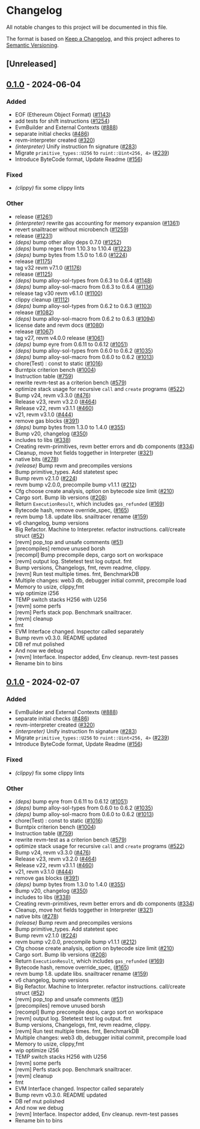 # Changelog
All notable changes to this project will be documented in this file.

The format is based on [Keep a Changelog](https://keepachangelog.com/en/1.0.0/),
and this project adheres to [Semantic Versioning](https://semver.org/spec/v2.0.0.html).

## [Unreleased]

## [0.1.0](https://github.com/Irys-xyz/revm/releases/tag/revm-test-v0.1.0) - 2024-06-04

### Added
- EOF (Ethereum Object Format) ([#1143](https://github.com/Irys-xyz/revm/pull/1143))
- add tests for shift instructions ([#1254](https://github.com/Irys-xyz/revm/pull/1254))
- EvmBuilder and External Contexts ([#888](https://github.com/Irys-xyz/revm/pull/888))
- separate initial checks ([#486](https://github.com/Irys-xyz/revm/pull/486))
- revm-interpreter created ([#320](https://github.com/Irys-xyz/revm/pull/320))
- *(interpreter)* Unify instruction fn signature ([#283](https://github.com/Irys-xyz/revm/pull/283))
- Migrate `primitive_types::U256` to `ruint::Uint<256, 4>` ([#239](https://github.com/Irys-xyz/revm/pull/239))
- Introduce ByteCode format, Update Readme ([#156](https://github.com/Irys-xyz/revm/pull/156))

### Fixed
- *(clippy)* fix some clippy lints

### Other
- release ([#1261](https://github.com/Irys-xyz/revm/pull/1261))
- *(interpreter)* rewrite gas accounting for memory expansion ([#1361](https://github.com/Irys-xyz/revm/pull/1361))
- revert snailtracer without microbench ([#1259](https://github.com/Irys-xyz/revm/pull/1259))
- release ([#1231](https://github.com/Irys-xyz/revm/pull/1231))
- *(deps)* bump other alloy deps 0.7.0 ([#1252](https://github.com/Irys-xyz/revm/pull/1252))
- *(deps)* bump regex from 1.10.3 to 1.10.4 ([#1223](https://github.com/Irys-xyz/revm/pull/1223))
- *(deps)* bump bytes from 1.5.0 to 1.6.0 ([#1224](https://github.com/Irys-xyz/revm/pull/1224))
- release ([#1175](https://github.com/Irys-xyz/revm/pull/1175))
- tag v32 revm v7.1.0 ([#1176](https://github.com/Irys-xyz/revm/pull/1176))
- release ([#1125](https://github.com/Irys-xyz/revm/pull/1125))
- *(deps)* bump alloy-sol-types from 0.6.3 to 0.6.4 ([#1148](https://github.com/Irys-xyz/revm/pull/1148))
- *(deps)* bump alloy-sol-macro from 0.6.3 to 0.6.4 ([#1136](https://github.com/Irys-xyz/revm/pull/1136))
- release tag v30 revm v6.1.0 ([#1100](https://github.com/Irys-xyz/revm/pull/1100))
- clippy cleanup ([#1112](https://github.com/Irys-xyz/revm/pull/1112))
- *(deps)* bump alloy-sol-types from 0.6.2 to 0.6.3 ([#1103](https://github.com/Irys-xyz/revm/pull/1103))
- release ([#1082](https://github.com/Irys-xyz/revm/pull/1082))
- *(deps)* bump alloy-sol-macro from 0.6.2 to 0.6.3 ([#1094](https://github.com/Irys-xyz/revm/pull/1094))
- license date and revm docs ([#1080](https://github.com/Irys-xyz/revm/pull/1080))
- release ([#1067](https://github.com/Irys-xyz/revm/pull/1067))
- tag v27, revm v4.0.0 release ([#1061](https://github.com/Irys-xyz/revm/pull/1061))
- *(deps)* bump eyre from 0.6.11 to 0.6.12 ([#1051](https://github.com/Irys-xyz/revm/pull/1051))
- *(deps)* bump alloy-sol-types from 0.6.0 to 0.6.2 ([#1035](https://github.com/Irys-xyz/revm/pull/1035))
- *(deps)* bump alloy-sol-macro from 0.6.0 to 0.6.2 ([#1013](https://github.com/Irys-xyz/revm/pull/1013))
- chore(Test) : const to static ([#1016](https://github.com/Irys-xyz/revm/pull/1016))
- Burntpix criterion bench ([#1004](https://github.com/Irys-xyz/revm/pull/1004))
- Instruction table ([#759](https://github.com/Irys-xyz/revm/pull/759))
- rewrite revm-test as a criterion bench ([#579](https://github.com/Irys-xyz/revm/pull/579))
- optimize stack usage for recursive `call` and `create` programs ([#522](https://github.com/Irys-xyz/revm/pull/522))
- Bump v24, revm v3.3.0 ([#476](https://github.com/Irys-xyz/revm/pull/476))
- Release v23, revm v3.2.0 ([#464](https://github.com/Irys-xyz/revm/pull/464))
- Release v22, revm v3.1.1 ([#460](https://github.com/Irys-xyz/revm/pull/460))
- v21, revm v3.1.0 ([#444](https://github.com/Irys-xyz/revm/pull/444))
- remove gas blocks ([#391](https://github.com/Irys-xyz/revm/pull/391))
- *(deps)* bump bytes from 1.3.0 to 1.4.0 ([#355](https://github.com/Irys-xyz/revm/pull/355))
- Bump v20, changelog ([#350](https://github.com/Irys-xyz/revm/pull/350))
- includes to libs ([#338](https://github.com/Irys-xyz/revm/pull/338))
- Creating revm-primitives, revm better errors and db components  ([#334](https://github.com/Irys-xyz/revm/pull/334))
- Cleanup, move hot fields toggether in Interpreter ([#321](https://github.com/Irys-xyz/revm/pull/321))
- native bits ([#278](https://github.com/Irys-xyz/revm/pull/278))
- *(release)* Bump revm and precompiles versions
- Bump primitive_types. Add statetest spec
- Bump revm v2.1.0 ([#224](https://github.com/Irys-xyz/revm/pull/224))
- revm bump v2.0.0, precompile bump v1.1.1 ([#212](https://github.com/Irys-xyz/revm/pull/212))
- Cfg choose create analysis, option on bytecode size limit ([#210](https://github.com/Irys-xyz/revm/pull/210))
- Cargo sort. Bump lib versions ([#208](https://github.com/Irys-xyz/revm/pull/208))
- Return `ExecutionResult`, which includes `gas_refunded` ([#169](https://github.com/Irys-xyz/revm/pull/169))
- Bytecode hash, remove override_spec, ([#165](https://github.com/Irys-xyz/revm/pull/165))
- revm bump 1.8. update libs. snailtracer rename ([#159](https://github.com/Irys-xyz/revm/pull/159))
- v6 changelog, bump versions
- Big Refactor. Machine to Interpreter. refactor instructions. call/create struct ([#52](https://github.com/Irys-xyz/revm/pull/52))
- [revm] pop_top and unsafe comments ([#51](https://github.com/Irys-xyz/revm/pull/51))
- [precompiles] remove unused borsh
- [recompl] Bump precompile deps, cargo sort on workspace
- [revm] output log. Stetetest test log output. fmt
- Bump versions, Changelogs, fmt, revm readme, clippy.
- [revm] Run test multiple times. fmt, BenchmarkDB
- Multiple changes: web3 db, debugger initial commit, precompile load
- Memory to usize, clippy,fmt
- wip optimize i256
- TEMP switch stacks H256 with U256
- [revm] some perfs
- [revm] Perfs stack pop. Benchmark snailtracer.
- [revm] cleanup
- fmt
- EVM Interface changed. Inspector called separately
- Bump revm v0.3.0. README updated
- DB ref mut polished
- And now we debug
- [revm] Interface. Inspector added, Env cleanup. revm-test passes
- Rename bin to bins

## [0.1.0](https://github.com/bluealloy/revm/releases/tag/revm-test-v0.1.0) - 2024-02-07

### Added
- EvmBuilder and External Contexts ([#888](https://github.com/bluealloy/revm/pull/888))
- separate initial checks ([#486](https://github.com/bluealloy/revm/pull/486))
- revm-interpreter created ([#320](https://github.com/bluealloy/revm/pull/320))
- *(interpreter)* Unify instruction fn signature ([#283](https://github.com/bluealloy/revm/pull/283))
- Migrate `primitive_types::U256` to `ruint::Uint<256, 4>` ([#239](https://github.com/bluealloy/revm/pull/239))
- Introduce ByteCode format, Update Readme ([#156](https://github.com/bluealloy/revm/pull/156))

### Fixed
- *(clippy)* fix some clippy lints

### Other
- *(deps)* bump eyre from 0.6.11 to 0.6.12 ([#1051](https://github.com/bluealloy/revm/pull/1051))
- *(deps)* bump alloy-sol-types from 0.6.0 to 0.6.2 ([#1035](https://github.com/bluealloy/revm/pull/1035))
- *(deps)* bump alloy-sol-macro from 0.6.0 to 0.6.2 ([#1013](https://github.com/bluealloy/revm/pull/1013))
- chore(Test) : const to static ([#1016](https://github.com/bluealloy/revm/pull/1016))
- Burntpix criterion bench ([#1004](https://github.com/bluealloy/revm/pull/1004))
- Instruction table ([#759](https://github.com/bluealloy/revm/pull/759))
- rewrite revm-test as a criterion bench ([#579](https://github.com/bluealloy/revm/pull/579))
- optimize stack usage for recursive `call` and `create` programs ([#522](https://github.com/bluealloy/revm/pull/522))
- Bump v24, revm v3.3.0 ([#476](https://github.com/bluealloy/revm/pull/476))
- Release v23, revm v3.2.0 ([#464](https://github.com/bluealloy/revm/pull/464))
- Release v22, revm v3.1.1 ([#460](https://github.com/bluealloy/revm/pull/460))
- v21, revm v3.1.0 ([#444](https://github.com/bluealloy/revm/pull/444))
- remove gas blocks ([#391](https://github.com/bluealloy/revm/pull/391))
- *(deps)* bump bytes from 1.3.0 to 1.4.0 ([#355](https://github.com/bluealloy/revm/pull/355))
- Bump v20, changelog ([#350](https://github.com/bluealloy/revm/pull/350))
- includes to libs ([#338](https://github.com/bluealloy/revm/pull/338))
- Creating revm-primitives, revm better errors and db components  ([#334](https://github.com/bluealloy/revm/pull/334))
- Cleanup, move hot fields toggether in Interpreter ([#321](https://github.com/bluealloy/revm/pull/321))
- native bits ([#278](https://github.com/bluealloy/revm/pull/278))
- *(release)* Bump revm and precompiles versions
- Bump primitive_types. Add statetest spec
- Bump revm v2.1.0 ([#224](https://github.com/bluealloy/revm/pull/224))
- revm bump v2.0.0, precompile bump v1.1.1 ([#212](https://github.com/bluealloy/revm/pull/212))
- Cfg choose create analysis, option on bytecode size limit ([#210](https://github.com/bluealloy/revm/pull/210))
- Cargo sort. Bump lib versions ([#208](https://github.com/bluealloy/revm/pull/208))
- Return `ExecutionResult`, which includes `gas_refunded` ([#169](https://github.com/bluealloy/revm/pull/169))
- Bytecode hash, remove override_spec, ([#165](https://github.com/bluealloy/revm/pull/165))
- revm bump 1.8. update libs. snailtracer rename ([#159](https://github.com/bluealloy/revm/pull/159))
- v6 changelog, bump versions
- Big Refactor. Machine to Interpreter. refactor instructions. call/create struct ([#52](https://github.com/bluealloy/revm/pull/52))
- [revm] pop_top and unsafe comments ([#51](https://github.com/bluealloy/revm/pull/51))
- [precompiles] remove unused borsh
- [recompl] Bump precompile deps, cargo sort on workspace
- [revm] output log. Stetetest test log output. fmt
- Bump versions, Changelogs, fmt, revm readme, clippy.
- [revm] Run test multiple times. fmt, BenchmarkDB
- Multiple changes: web3 db, debugger initial commit, precompile load
- Memory to usize, clippy,fmt
- wip optimize i256
- TEMP switch stacks H256 with U256
- [revm] some perfs
- [revm] Perfs stack pop. Benchmark snailtracer.
- [revm] cleanup
- fmt
- EVM Interface changed. Inspector called separately
- Bump revm v0.3.0. README updated
- DB ref mut polished
- And now we debug
- [revm] Interface. Inspector added, Env cleanup. revm-test passes
- Rename bin to bins
